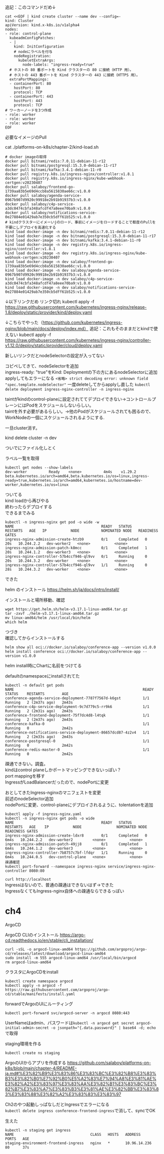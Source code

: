追記：このコマンドだめ↓
```
cat <<EOF | kind create cluster --name dev --config=-
kind: Cluster
apiVersion: kind.x-k8s.io/v1alpha4
nodes:
- role: control-plane
  kubeadmConfigPatches:
  - |
    kind: InitConfiguration
    # nodeにラベルを付与
    nodeRegistration:
      kubeletExtraArgs:
        node-labels: "ingress-ready=true"
  # ホストの 80 番ポートを Kind クラスターの 80 に接続（HTTP 用）。
  # ホストの 443 番ポートを Kind クラスターの 443 に接続（HTTPS 用）。
  extraPortMappings:
  - containerPort: 80
    hostPort: 80
    protocol: TCP
  - containerPort: 443
    hostPort: 443
    protocol: TCP
# ワーカーノードを3つ作成
- role: worker
- role: worker
- role: worker
EOF
```

必要なイメージのPull

cat ./platforms-on-k8s/chapter-2/kind-load.sh 
```
# docker imageの取得
docker pull bitnami/redis:7.0.11-debian-11-r12
docker pull bitnami/postgresql:15.3.0-debian-11-r17
docker pull bitnami/kafka:3.4.1-debian-11-r0
docker pull registry.k8s.io/ingress-nginx/controller:v1.8.1
docker pull registry.k8s.io/ingress-nginx/kube-webhook-certgen:v20230407
docker pull salaboy/frontend-go-1739aa83b5e69d4ccb8a5615830ae66c:v1.0.0
docker pull salaboy/agenda-service-0967b907d9920c99918e2b91b91937b3:v1.0.0
docker pull salaboy/c4p-service-a3dc0474cbfa348afcdf47a8eee70ba9:v1.0.0
docker pull salaboy/notifications-service-0e27884e01429ab7e350cb5dff61b525:v1.0.0
# kindクラスターにイメーいjのロード、事前にイメージをロードすることで都度のPullを不要にしデプロイを高速化する
kind load docker-image -n dev bitnami/redis:7.0.11-debian-11-r12
kind load docker-image -n dev bitnami/postgresql:15.3.0-debian-11-r17
kind load docker-image -n dev bitnami/kafka:3.4.1-debian-11-r0
kind load docker-image -n dev registry.k8s.io/ingress-nginx/controller:v1.8.1
kind load docker-image -n dev registry.k8s.io/ingress-nginx/kube-webhook-certgen:v20230407
kind load docker-image -n dev salaboy/frontend-go-1739aa83b5e69d4ccb8a5615830ae66c:v1.0.0
kind load docker-image -n dev salaboy/agenda-service-0967b907d9920c99918e2b91b91937b3:v1.0.0
kind load docker-image -n dev salaboy/c4p-service-a3dc0474cbfa348afcdf47a8eee70ba9:v1.0.0
kind load docker-image -n dev salaboy/notifications-service-0e27884e01429ab7e350cb5dff61b525:v1.0.0
```


↓以下リンクだめ  リンク切れ
kubectl apply -f https://raw.githubusercontent.com/kubernetes/ingress-nginx/release-1.8/deploy/static/provider/kind/deploy.yaml  

↓こちらでやった（https://github.com/kubernetes/ingress-nginx/blob/main/docs/deploy/index.md）  追記：これもそのままだとkindで使えない
kubectl apply -f https://raw.githubusercontent.com/kubernetes/ingress-nginx/controller-v1.12.0/deploy/static/provider/cloud/deploy.yaml  

新しいリンクだとnodeSelectorの設定が入ってない

コピペしてきて、nodeSelectorを追加  
ingress-ready: "true"をKind: Deploymentの下の方にあるnodeSelectorに追加  
applyしてもエラーになる
`<省略> strict decoding error: unknown field "spec.template.nodeSelector"`
一度deleteしてからapplyし直した
`kubectl delete deployment ingress-nginx-controller -n ingress-nginx`

taintがkindのcontrol-planeに設定されててデプロイできない→コントロールプレーンにはPodをスケジュールしないらしい。  
taintを外す必要があるらしい。→他のPodがスケジュールされても困るので、WorkNodeの一個にスケジュールされるようにする.  

一旦cluster消す。

kind delete cluster -n dev

ついでにファイル化しとく

ラベル一覧を取得
```
kubectl get nodes --show-labels
dev-worker          Ready    <none>          4m4s    v1.29.2   beta.kubernetes.io/arch=amd64,beta.kubernetes.io/os=linux,ingress-ready=true,kubernetes.io/arch=amd64,kubernetes.io/hostname=dev-worker,kubernetes.io/os=linux
```
ついてる  
kind loadから再びやる  
終わったらデプロイする  
できるまでみる  
```
kubectl -n ingress-nginx get pod -o wide -w
NAME                                        READY   STATUS      RESTARTS   AGE   IP           NODE          NOMINATED NODE   READINESS GATES
ingress-nginx-admission-create-htzb9        0/1     Completed   0          20s   10.244.2.2   dev-worker2   <none>           <none>
ingress-nginx-admission-patch-k8mcc         0/1     Completed   1          20s   10.244.1.2   dev-worker3   <none>           <none>
ingress-nginx-controller-57b4ccf946-ql9vv   0/1     Running     0          20s   10.244.3.2   dev-worker    <none>           <none>
ingress-nginx-controller-57b4ccf946-ql9vv   1/1     Running     0          28s   10.244.3.2   dev-worker    <none>           <none>
```

できた

helm のインストール
https://helm.sh/ja/docs/intro/install/

インストールと場所移動、確認
```
wget https://get.helm.sh/helm-v3.17.1-linux-amd64.tar.gz
tar -zxvf ./helm-v3.17.1-linux-amd64.tar.gz 
mv linux-amd64/helm /usr/local/bin/helm
which helm
```

つづき  
確認してからインストールする
```
helm show all oci://docker.io/salaboy/conference-app --version v1.0.0
helm install conference oci://docker.io/salaboy/conference-app --version v1.0.0
```
helm install時にChartに名前をつけてる

defaultのnamespaceにinstallされてた  
```
kubectl -n default get pods
NAME                                                           READY   STATUS    RESTARTS        AGE
conference-agenda-service-deployment-7787f7567d-k6gst          1/1     Running   2 (2m37s ago)   2m43s
conference-c4p-service-deployment-9c7d779c5-rr9k6              1/1     Running   2 (2m31s ago)   2m43s
conference-frontend-deployment-75f7dc4d8-l4tqk                 1/1     Running   2 (2m37s ago)   2m43s
conference-kafka-0                                             1/1     Running   0               2m42s
conference-notifications-service-deployment-86657dcd87-4z2v4   1/1     Running   2 (2m33s ago)   2m43s
conference-postgresql-0                                        1/1     Running   0               2m42s
conference-redis-master-0                                      1/1     Running   0               2m42s
```

疎通できない。調査。  
kindはcontrol planeしかポートマッピングできないっぽい？  
port mappingを移す  
IngressがLoadBalancerだったので、nodePortに変更  

おとしてきたIngress-nginxのマニフェストを変更  
前述のnodeSelector追加  
nodePortに変更、control-planeにデプロイされるように、tolentationを追加  

```
kubectl apply -f ingress-nginx.yaml 
kubectl -n ingress-nginx get pods -o wide
NAME                                        READY   STATUS      RESTARTS   AGE    IP           NODE                NOMINATED NODE   READINESS GATES
ingress-nginx-admission-create-ldxr8        0/1     Completed   0          6m4s   10.244.2.2   dev-worker2         <none>           <none>
ingress-nginx-admission-patch-49jj8         0/1     Completed   1          6m4s   10.244.1.2   dev-worker3         <none>           <none>
ingress-nginx-controller-7b8757c7bf-lfdqr   1/1     Running     0          6m4s   10.244.0.5   dev-control-plane   <none>           <none>
疎通確認
kubectl port-forward --namespace ingress-nginx service/ingress-nginx-controller 8080:80
```

`curl http://localhost`  
Ingressはないので、普通の疎通はできないはず→できた  
IngressなくてもIngress-nginx自体への疎通ならできるっぽい  

# ch4

ArgoCD

ArgoCD CLIのインストール
https://argo-cd.readthedocs.io/en/stable/cli_installation/
```
curl -sSL -o argocd-linux-amd64 https://github.com/argoproj/argo-cd/releases/latest/download/argocd-linux-amd64
sudo install -m 555 argocd-linux-amd64 /usr/local/bin/argocd
rm argocd-linux-amd64
```

クラスタにArgoCDをinstall
```
kubectl create namespace argocd
kubectl apply -n argocd -f https://raw.githubusercontent.com/argoproj/argo-cd/stable/manifests/install.yaml
```

forwardでArgoのUIにルーティング
```
kubectl port-forward svc/argocd-server -n argocd 8080:443
```

UserNameはadmin、パスワードは`kubectl -n argocd get secret argocd-initial-admin-secret -o jsonpath="{.data.password}" | base64 -d; echo`
で取得

staging環境を作る
```
kubectl create ns staging
```

ArgoのUIからアプリを作成する
https://github.com/salaboy/platforms-on-k8s/blob/main/chapter-4/README-ja.md#%E3%82%B9%E3%83%86%E3%83%BC%E3%82%B8%E3%83%B3%E3%82%B0%E7%92%B0%E5%A2%83%E7%94%A8%E3%81%AE%E3%82%A2%E3%83%97%E3%83%AA%E3%82%B1%E3%83%BC%E3%82%B7%E3%83%A7%E3%83%B3%E3%81%AE%E3%82%BB%E3%83%83%E3%83%88%E3%82%A2%E3%83%83%E3%83%97

Ch2のやつ起動しっぱなしだとIngressでエラーになる  
`kubectl delete ingress conference-frontend-ingress`で消して、syncでOK

生えた

```
kubectl -n staging get ingress
NAME                                   CLASS   HOSTS   ADDRESS        PORTS   AGE
staging-environment-frontend-ingress   nginx   *       10.96.14.236   80      37s
```